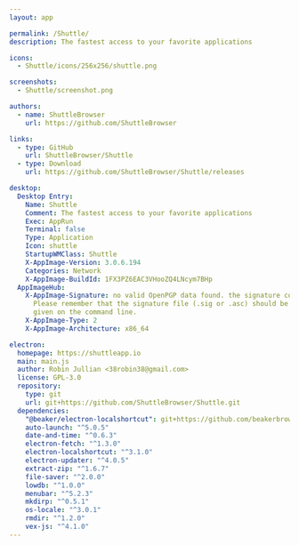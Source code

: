 ```yaml
---
layout: app

permalink: /Shuttle/
description: The fastest access to your favorite applications

icons:
  - Shuttle/icons/256x256/shuttle.png

screenshots:
  - Shuttle/screenshot.png

authors:
  - name: ShuttleBrowser
    url: https://github.com/ShuttleBrowser

links:
  - type: GitHub
    url: ShuttleBrowser/Shuttle
  - type: Download
    url: https://github.com/ShuttleBrowser/Shuttle/releases

desktop:
  Desktop Entry:
    Name: Shuttle
    Comment: The fastest access to your favorite applications
    Exec: AppRun
    Terminal: false
    Type: Application
    Icon: shuttle
    StartupWMClass: Shuttle
    X-AppImage-Version: 3.0.6.194
    Categories: Network
    X-AppImage-BuildId: 1FX3PZ6EAC3VHooZQ4LNcym7BHp
  AppImageHub:
    X-AppImage-Signature: no valid OpenPGP data found. the signature could not be verified.
      Please remember that the signature file (.sig or .asc) should be the first file
      given on the command line.
    X-AppImage-Type: 2
    X-AppImage-Architecture: x86_64

electron:
  homepage: https://shuttleapp.io
  main: main.js
  author: Robin Jullian <38robin38@gmail.com>
  license: GPL-3.0
  repository:
    type: git
    url: git+https://github.com/ShuttleBrowser/Shuttle.git
  dependencies:
    "@beaker/electron-localshortcut": git+https://github.com/beakerbrowser/electron-localshortcut.git
    auto-launch: "^5.0.5"
    date-and-time: "^0.6.3"
    electron-fetch: "^1.3.0"
    electron-localshortcut: "^3.1.0"
    electron-updater: "^4.0.5"
    extract-zip: "^1.6.7"
    file-saver: "^2.0.0"
    lowdb: "^1.0.0"
    menubar: "^5.2.3"
    mkdirp: "^0.5.1"
    os-locale: "^3.0.1"
    rmdir: "^1.2.0"
    vex-js: "^4.1.0"
---
```

